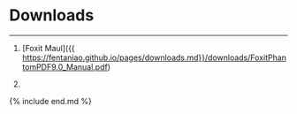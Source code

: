 # Downloads<span id="jump"> </span>

------

1. [Foxit Maul]({{ https://fentaniao.github.io/pages/downloads.md}}/downloads/FoxitPhantomPDF9.0_Manual.pdf)

2. 






{% include end.md %}